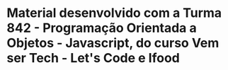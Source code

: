 # Material desenvolvido com a Turma 842 - Programação Orientada a Objetos - Javascript, do curso Vem ser Tech - Let's Code e Ifood
